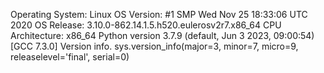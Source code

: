 Operating System: Linux
OS Version: #1 SMP Wed Nov 25 18:33:06 UTC 2020
OS Release: 3.10.0-862.14.1.5.h520.eulerosv2r7.x86_64
CPU Architecture: x86_64
Python version
3.7.9 (default, Jun  3 2023, 09:00:54) 
[GCC 7.3.0]
Version info.
sys.version_info(major=3, minor=7, micro=9, releaselevel='final', serial=0)
